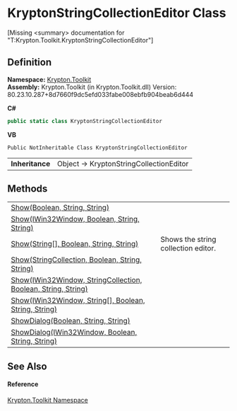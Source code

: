 # KryptonStringCollectionEditor Class


\[Missing &lt;summary&gt; documentation for "T:Krypton.Toolkit.KryptonStringCollectionEditor"\]



## Definition
**Namespace:** <a href="79d2eac2-21f4-54ff-7552-b20c33c30600.md">Krypton.Toolkit</a>  
**Assembly:** Krypton.Toolkit (in Krypton.Toolkit.dll) Version: 80.23.10.287+8d7660f9dc5efd033fabe008ebfb904beab6d444

**C#**
``` C#
public static class KryptonStringCollectionEditor
```
**VB**
``` VB
Public NotInheritable Class KryptonStringCollectionEditor
```

<table><tr><td><strong>Inheritance</strong></td><td>Object  →  KryptonStringCollectionEditor</td></tr>
</table>



## Methods
<table>
<tr>
<td><a href="4192a7c3-3e95-b8df-2974-5bd21d943f83.md">Show(Boolean, String, String)</a></td>
<td> </td></tr>
<tr>
<td><a href="7ab6971c-9833-c088-f90f-fa94babb5e72.md">Show(IWin32Window, Boolean, String, String)</a></td>
<td> </td></tr>
<tr>
<td><a href="f59845ef-69d8-7cad-0f92-f17d2d1a47e2.md">Show(String[], Boolean, String, String)</a></td>
<td>Shows the string collection editor.</td></tr>
<tr>
<td><a href="63da483d-5542-f747-9876-e134d103e84b.md">Show(StringCollection, Boolean, String, String)</a></td>
<td> </td></tr>
<tr>
<td><a href="2f0746ac-3e79-1ba7-7a75-c74d7e38a14c.md">Show(IWin32Window, StringCollection, Boolean, String, String)</a></td>
<td> </td></tr>
<tr>
<td><a href="27ae444f-e451-e912-f0bc-a760d2f8f306.md">Show(IWin32Window, String[], Boolean, String, String)</a></td>
<td> </td></tr>
<tr>
<td><a href="362b788c-d5e1-1c20-f618-7cd8c1562dcc.md">ShowDialog(Boolean, String, String)</a></td>
<td> </td></tr>
<tr>
<td><a href="b6d7d2fc-5c0a-ec6b-31c1-e143a853864b.md">ShowDialog(IWin32Window, Boolean, String, String)</a></td>
<td> </td></tr>
</table>

## See Also


#### Reference
<a href="79d2eac2-21f4-54ff-7552-b20c33c30600.md">Krypton.Toolkit Namespace</a>  
